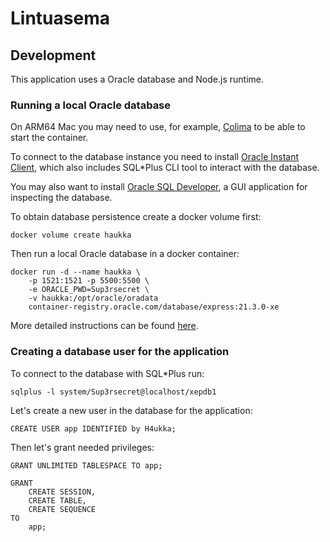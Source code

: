 # Lintuasema

## Development

This application uses a Oracle database and Node.js runtime.

### Running a local Oracle database

On ARM64 Mac you may need to use, for example, [Colima](https://github.com/abiosoft/colima) to be able to start the container.

To connect to the database instance you need to install [Oracle Instant Client](https://www.oracle.com/database/technologies/instant-client.html), which also includes SQL\*Plus CLI tool to interact with the database.

You may also want to install [Oracle SQL Developer](https://www.oracle.com/database/sqldeveloper/), a GUI application for inspecting the database.

To obtain database persistence create a docker volume first:

```
docker volume create haukka
```

Then run a local Oracle database in a docker container:

```
docker run -d --name haukka \
    -p 1521:1521 -p 5500:5500 \
    -e ORACLE_PWD=Sup3rsecret \
    -v haukka:/opt/oracle/oradata
    container-registry.oracle.com/database/express:21.3.0-xe
```

More detailed instructions can be found [here](https://container-registry.oracle.com/).

### Creating a database user for the application

To connect to the database with SQL\*Plus run:

```
sqlplus -l system/Sup3rsecret@localhost/xepdb1
```

Let's create a new user in the database for the application:

```
CREATE USER app IDENTIFIED by H4ukka;
```

Then let's grant needed privileges:

```
GRANT UNLIMITED TABLESPACE TO app;
```

```
GRANT
    CREATE SESSION,
   	CREATE TABLE,
   	CREATE SEQUENCE
TO
    app;
```
